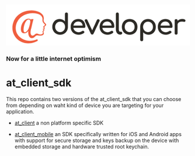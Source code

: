 ![image alt <](./.github/@developer.png)
### Now for a little internet optimism

# at_client_sdk
This repo contains two versions of the at_client_sdk that you can choose from 
depending on waht kind of device you are targeting for your application.

* [at_client](./at_client) a non platform specific SDK

* [at_client_mobile](./at_client_mobile) an SDK specifically written for iOS and 
Android apps with support for secure storage and keys backup on the device with
embedded storage and hardware trusted root keychain.
